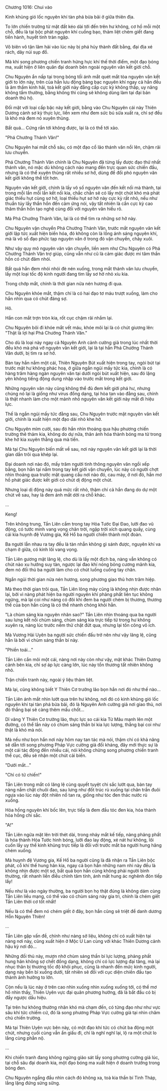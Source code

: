 




Chương 1016: Chui vào


Kinh khủng gió lốc nguyên khí tàn phá bừa bãi ở giữa thiên địa.

To lớn chiến trường từ mặt đất kéo dài tới đến trên hư không, cơ hồ mỗi một chỗ, đều là tại bộc phát nguyên khí cuồng bạo, thảm liệt chém giết đang tiến hành, huyết tinh tràn ngập.

Vô biên vô tận lâm hải vào lúc này bị phá hủy thành đất bằng, đại địa xé rách, dãy núi sụp đổ.

Mà khi song phương chiến tranh hừng hực khí thế thời điểm, một đạo bóng ma, xuất hiện ở liên quân đại doanh bên ngoài nguyên văn kết giới chỗ.

Chu Nguyên ẩn nấp tại trong bóng tối ánh mắt quét mắt tòa nguyên văn kết giới to lớn này, trên của hắn lưu động bàng bạc nguyên khí ngay cả hắn đều là âm thầm kinh hãi, toà kết giới này đẳng cấp cực kỳ không thấp, uy năng không tầm thường, bằng không thì cũng sẽ không dùng làm tại đại bản doanh thủ hộ.

Đối mặt với loại cấp bậc này kết giới, bằng vào Chu Nguyên cái này Thiên Dương cảnh sơ kỳ thực lực, liền xem như đem sức bú sữa xuất ra, chỉ sợ đều là khó mà đem nó xuyên thủng.

Bất quá... Cứng rắn tới không được, lại là có thể tới xảo.

"Phá Chướng Thánh Văn!"

Chu Nguyên hai mắt chỗ sâu, có một đạo cổ lão thánh văn nổi lên, chậm rãi lưu chuyển.

Phá Chướng Thánh Văn chính là Chu Nguyên đã từng lấy được đạo thứ nhất thánh văn, nó mặc dù không cách nào mang đến trực quan sức chiến đấu, nhưng là có thể xuyên thủng rất nhiều sơ hở, dùng để đối phó nguyên văn kết giới không thể tốt hơn.

Nguyên văn kết giới, chính là lấy vô số nguyên văn đến kết nối mà thành, tại trong mỗi lần mỗi lần kết nối kia, chắc chắn sẽ có lấy một chút khó mà phát giác thiếu hụt cùng sơ hở, loại thiếu hụt sơ hở này cực kỳ rất nhỏ, nếu như thuần túy lấy thần hồn đến cảm ứng nói, vậy tất nhiên là cần cực kỳ cao thâm thần hồn tạo nghệ cùng đối với nguyên văn hiểu rõ.

Mà Phá Chướng Thánh Văn, lại là có thể tìm ra những sơ hở này.

Chu Nguyên vận chuyển Phá Chướng Thánh Văn, trước mắt nguyên văn kết giới lập tức xuất hiện biến hóa, đó không còn là lồng ánh sáng nguyên khí, mà là vô số đạo phức tạp nguyên văn ở trong đó vận chuyển, chảy xuôi.

Như vậy quy mô nguyên văn vận chuyển, liền xem như Chu Nguyên có Phá Chướng Thánh Văn trợ giúp, cũng vẫn như cũ là cảm giác được mi tâm thần hồn có chút đâm nhói.

Bất quá hắn đem nhói nhói đè nén xuống, trong mắt thánh văn lưu chuyển, lấy một loại tốc độ kinh người đang tìm lấy sơ hở nhỏ xíu kia.

Trong chớp mắt, chính là thời gian nửa nén hương đi qua.

Chu Nguyên khóe mắt, thậm chí là có hai đạo tơ máu trượt xuống, làm cho hắn nhìn qua có chút đáng sợ.

Hô.

Hắn con mắt trợn tròn kia, rốt cục chậm rãi nhắm lại.

Chu Nguyên bôi đi khóe mắt vết máu, khóe môi lại là có chút giương lên: "Thật là lợi hại Phá Chướng Thánh Văn."

Cho dù là loại này ngay cả Nguyên Anh cảnh cường giả trong lúc nhất thời đều khó mà phá vỡ nguyên văn kết giới, lại là tại hắn Phá Chướng Thánh Văn dưới, bị tìm ra sơ hở.

Bàn tay hắn nắm một cái, Thiên Nguyên Bút xuất hiện trong tay, ngòi bút tại trước mặt hư không phác hoạ, ở giữa ngắn ngủi mấy tức kia, chính là có hàng trăm hàng ngàn nguyên văn tại dưới ngòi bút xuất hiện, sau đó lặng yên không tiếng động dung nhập vào trước mắt trong kết giới.

Những nguyên văn này cũng không thể đủ đem kết giới phá hư, nhưng chúng nó lại là giống như virus đồng dạng, tại hòa tan vào đằng sau, chính là thật nhanh làm cho một mảnh nhỏ nguyên văn kết giới này mất đi hiệu lực.

Thế là ngắn ngủi mấy tức đằng sau, Chu Nguyên trước mặt nguyên văn kết giới, chính là xuất hiện một đạo dài nhỏ khe hở.

Chu Nguyên mỉm cười, sau đó hắn nhìn thoáng qua hậu phương chiến trường thê thảm kia, không do dự nữa, thân ảnh hóa thành bóng ma từ trong khe hở kia xuyên thẳng qua mà tiến.

Mà tại Chu Nguyên biến mất về sau, nơi này nguyên văn kết giới lại là thời gian dần trôi qua khép lại.

Đại doanh nơi nào đó, mấy trăm người tinh thông nguyên văn ngồi xếp bằng, bọn hắn tại nắm trong tay kết giới vận chuyển, lúc này có người chợt nhìn thoáng qua trước mặt quang cầu nơi nào đó, cau mày, ở nơi đó, hắn mơ hồ phát giác được kết giới có chút dị động một chút.

Nhưng loại dị động này quá mức rất nhỏ, thậm chí cả hắn đang do dự một chút về sau, hay là đem ánh mắt dời ra chỗ khác.

...

Keng!

Trên không trung, Tần Liên cầm trong tay Hỏa Tước Đại Đao, lưỡi đao vũ động, có tước minh vang vọng chân trời, ngập trời xích quang quấy, cùng cái kia huynh đệ Vương gia, Kế Hổ ba người chiến thành một đoàn.

Ba người lẫn nhau ra tay đều là tàn nhẫn không gì sánh được, nguyên khí va chạm ở giữa, có kinh lôi vang vọng.

Tần Liên gương mặt lăng lệ, cho dù là lấy một địch ba, nàng vẫn không có chút nào xu hướng suy tàn, ngược lại đao khí nóng bỏng cương mãnh kia, đem nó đối thủ ba người làm cho có chút luống cuống tay chân.

Ngắn ngủi thời gian nửa nén hương, song phương giao thủ hơn trăm hiệp.

Mà theo thời gian trôi qua, Tần Liên lông mày cũng là không nhịn được nhăn lại, bởi vì nàng phát hiện ba người nguyên khí phảng phất liên tục không ngừng, mà lại coi như nàng có đôi khi đem ba người chém bị thương, thương thế của bọn hắn cũng là có thể nhanh chóng khỏi hẳn.

"Là chùm sáng kia nguyên nhân sao?" Tần Liên nhìn thoáng qua ba người sau lưng kết nối chùm sáng, chùm sáng kia trực tiếp từ trong hư không xuyên ra, nàng lúc trước nếm thử chặt đứt qua, nhưng lại tốn công vô ích.

Mà Vương Hải Uyên ba người sức chiến đấu trở nên như vậy lăng lệ, cũng hẳn là bởi vì chùm sáng thần bí này.

"Phiền toái..."

Tần Liên cắn môi một cái, nàng nơi này còn như vậy, mặt khác Thiên Dương cảnh bên kia, chỉ sợ áp lực càng lớn, lúc này tổn thương tất nhiên không nhỏ.

Trận chiến tranh này, ngoài ý liệu thảm liệt.

Mà lại, cũng không biết Y Thiên Cơ trưởng lão bọn hắn nơi đó như thế nào...

Tần Liên ánh mắt nhìn lướt qua trên hư không, nơi đó có kinh khủng gió lốc nguyên khí tại tàn phá bừa bãi, đó là Nguyên Anh cường giả nơi giao thủ, nơi đó thắng bại sẽ càng thêm mấu chốt...

Dĩ vãng Y Thiên Cơ trưởng lão, thực lực so cái kia Từ Mâu mạnh lên một đường, có thể lần này có chùm sáng thần bí kia lực lượng, thắng bại coi như thật là khó mà nói.

Mà nếu như bọn hắn nơi này hôm nay tan tác mà nói, thậm chí có khả năng sẽ dẫn tới song phương Pháp Vực cường giả đối kháng, đây mới thực sự là một cái tác động đến nhiều cái, nói không chừng song phương chiến tranh thế cục, đều sẽ nhận một chút cải biến.

"Dưới mắt..."

"Chỉ có tử chiến!"

Tần Liên trong mắt có lăng lệ cùng quyết tuyệt chi sắc lướt qua, bàn tay nàng nắm chặt chuôi đao, sau lưng như đốt trúc rủ xuống tại chân trần đuôi ngựa vào lúc này đột nhiên nổ tan ra, giống như tóc đen thác nước rủ xuống.

Hỏa hồng nguyên khí bốc lên, trực tiếp là đem đầu tóc đen kia, hóa thành hỏa hồng chi sắc.

"A!"

Tần Liên ngửa mặt lên trời thét dài, trong nháy mắt kế tiếp, nàng phảng phất là hóa thành Hỏa Tước hình bóng, lưỡi đao lay động, xé nát hư không, lôi cuốn lấy uy thế kinh khủng trực tiếp là đối với trước mắt ba người hung hăng chém xuống.

Mà huynh đệ Vương gia, Kế Hổ ba người cũng là đã nhận ra Tần Liên bộc phát, cỗ khí thế hung hãn kia, ngay cả bọn hắn những nam nhi này đều là không nhịn được một sợ, bất quá bọn hắn cũng không phải người bình thường, rất nhanh liền điều chỉnh tâm tính, ánh mắt hung ác nghênh đón tiếp lấy!

Nếu như là vào ngày thường, ba người bọn họ thật đúng là không dám cùng Tần Liên liều mạng, có thể vào có chùm sáng này gia trì, chính là chém giết Tần Liên thời cơ tốt nhất!

Nếu là có thể đem nó chém giết ở đây, bọn hắn cũng sẽ triệt để danh dương Hỗn Nguyên Thiên!

...

Tần Liên gặp vấn đề, chính như nàng sở liệu, không chỉ có xuất hiện tại nàng nơi này, cũng xuất hiện ở Mộc U Lan cùng với khác Thiên Dương cảnh hậu kỳ nơi đó...

Những đối thủ này, mượn nhờ chùm sáng thần bí lực lượng, phảng phất hung hãn không sợ chết đồng dạng, không chỉ có lực lượng đại tăng, mà lại nhục thân bị thương tốc độ khôi phục, cũng là nhanh đến mức kinh người, dạng này bền bỉ xuống dưới, tất nhiên sẽ đối với cục diện chiến đấu tạo thành ảnh hưởng to lớn.

Còn nếu là lúc này ở trên cao nhìn xuống nhìn xuống xuống tới, có thể mơ hồ nhìn thấy, Thiên Uyên vực đại quân phương hướng, đã là bắt đầu có bị đẩy ngược dấu hiệu.

Tại trên hư không thường nhân khó mà chạm đến, có từng đạo như như vực sâu khí tức chiếm cứ, đó là song phương Pháp Vực cường giả tại nhìn chăm chú chiến trường.

Mà tại Thiên Uyên vực bên này, có một đạo khí tức có chút ba động một chút, nhưng cuối cùng vẫn ẩn giấu đi, chỉ là nghĩ nghĩ lại, lộ ra một chút lo lắng cùng phẫn nộ.

...

Khi chiến tranh đang không ngừng giảo sát lấy song phương cường giả lúc, tại chỗ sâu đại doanh kia, một đạo bóng ma xuất hiện ở doanh trướng trong bóng đen.

Chu Nguyên ngẩng đầu nhìn cách đó không xa, toà kia thần bí Tinh Tháp, lẳng lặng đứng sừng sững.




